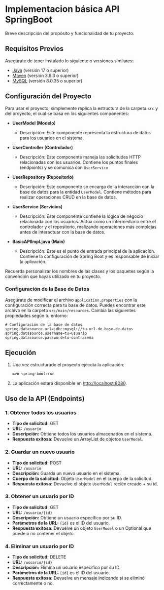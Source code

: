 # Implementacion básica API SpringBoot

Breve descripción del propósito y funcionalidad de tu proyecto.

## Requisitos Previos

Asegúrate de tener instalado lo siguiente o versiones similares:

- [Java](https://www.java.com/es/) (versión 17 o superior)
- [Maven](https://maven.apache.org/) (versión 3.6.3 o superior)
- [MySQL](https://www.mysql.com/) (versión 8.0.35 o superior)

## Configuración del Proyecto

Para usar el proyecto, simplemente replica la estructura de la carpeta `src` y del proyecto, el cual se basa en los siguientes componentes:

- **UserModel (Modelo)**
  - Descripción: Este componente representa la estructura de datos para los usuarios en el sistema.

- **UserController (Controlador)**
  - Descripción: Este componente maneja las solicitudes HTTP relacionadas con los usuarios. Contiene los puntos finales (endpoints) y se comunica con `UserService`

- **UserRepository (Repositorio)**
  - Descripción: Este componente se encarga de la interacción con la base de datos para la entidad `UserModel`. Contiene métodos para realizar operaciones CRUD en la base de datos.

- **UserService (Servicios)**
  - Descripción: Este componente contiene la lógica de negocio relacionada con los usuarios. Actúa como un intermediario entre el controlador y el repositorio, realizando operaciones más complejas antes de interactuar con la base de datos.

- **BasicAPIImpl.java (Main)**
  - Descripción: Este es el punto de entrada principal de la aplicación. Contiene la configuración de Spring Boot y es responsable de iniciar la aplicación.

Recuerda personalizar los nombres de las clases y los paquetes según la convención que hayas utilizado en tu proyecto.

### Configuración de la Base de Datos

Asegúrate de modificar el archivo `application.properties` con la configuración correcta para tu base de datos. Puedes encontrar este archivo en la carpeta `src/main/resources`. Cambia las siguientes propiedades según tu entorno:

```properties
# Configuración de la base de datos
spring.datasource.url=jdbc:mysql://tu-url-de-base-de-datos
spring.datasource.username=tu-usuario
spring.datasource.password=tu-contraseña
```



## Ejecución

1. Una vez estructurado el proyecto ejecuta la aplicación:

    ```bash
    mvn spring-boot:run
    ```

2. La aplicación estará disponible en [http://localhost:8080](http://localhost:8080).

## Uso de la API (Endpoints)

### 1. Obtener todos los usuarios

- **Tipo de solicitud:** GET
- **URL:** `/usuario`
- **Descripción:** Obtiene todos los usuarios almacenados en el sistema.
- **Respuesta exitosa:** Devuelve un ArrayList de objetos `UserModel`.

### 2. Guardar un nuevo usuario

- **Tipo de solicitud:** POST
- **URL:** `/usuario`
- **Descripción:** Guarda un nuevo usuario en el sistema.
- **Cuerpo de la solicitud:** Objeto `UserModel` en el cuerpo de la solicitud.
- **Respuesta exitosa:** Devuelve el objeto `UserModel` recién creado + su id.

### 3. Obtener un usuario por ID

- **Tipo de solicitud:** GET
- **URL:** `/usuario/{id}`
- **Descripción:** Obtiene un usuario específico por su ID.
- **Parámetros de la URL:** `{id}` es el ID del usuario.
- **Respuesta exitosa:** Devuelve un objeto `UserModel` o un Optional que puede o no contener el objeto.

### 4. Eliminar un usuario por ID

- **Tipo de solicitud:** DELETE
- **URL:** `/usuario/{id}`
- **Descripción:** Elimina un usuario específico por su ID.
- **Parámetros de la URL:** `{id}` es el ID del usuario.
- **Respuesta exitosa:** Devuelve un mensaje indicando si se eliminó correctamente o no.

